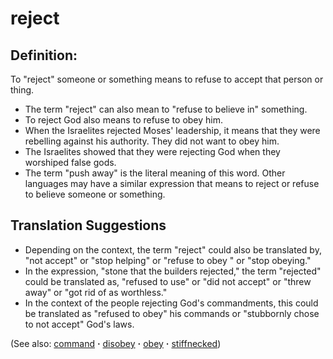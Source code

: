 # reject #

## Definition: ##

To "reject" someone or something means to refuse to accept that person or thing.

* The term "reject" can also mean to "refuse to believe in" something.
* To reject God also means to refuse to obey him.
* When the Israelites rejected Moses' leadership, it means that they were rebelling against his authority. They did not want to obey him.
* The Israelites showed that they were rejecting God when they worshiped false gods.
* The term "push away" is the literal meaning of this word. Other languages may have a similar expression that means to reject or refuse to believe someone or something.

## Translation Suggestions ##

* Depending on the context, the term "reject" could also be translated by, "not accept" or "stop helping" or "refuse to obey " or "stop obeying."
* In the expression, "stone that the builders rejected," the term "rejected" could be translated as, "refused to use" or "did not accept" or "threw away" or "got rid of as worthless."
* In the context of the people rejecting God's commandments, this could be translated as "refused to obey" his commands or "stubbornly chose to not accept" God's laws.

(See also: [command](../other/command.md) **·** [disobey](../other/disobey.md) **·** [obey](../other/obey.md) **·** [stiffnecked](../other/stiffnecked.md))

